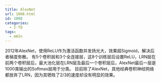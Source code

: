 ```yaml
---
title: AlexNet
url: 1008.html
id: 1008
categories:
  - I·TQ
tags:
  - mAIn
---
```


2012年AlexNet，使用ReLU作为激活函数并发扬光大，效果超Sigmoid，解决后者梯度弥散。 有5个卷积层和3个全连接层，这8个训练层后设置ReLU，LRN层在前两个卷积层后，最大池化层在LRN层及最后一个卷积层后，AlexNet最后一层是1000类输出的Softmax层用于分类。 目前除了AlexNet，其他经典卷积神经网络都放弃了LRN，因为其牺牲了2/3的速度却没有明显的效果。
